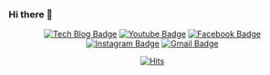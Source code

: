 ### Hi there 👋

<!--
**kimyk0120/kimyk0120** is a ✨ _special_ ✨ repository because its `README.md` (this file) appears on your GitHub profile.

Here are some ideas to get you started:

- 🔭 I’m currently working on ...
- 🌱 I’m currently learning ...
- 👯 I’m looking to collaborate on ...
- 🤔 I’m looking for help with ...
- 💬 Ask me about ...
- 📫 How to reach me: ...
- 😄 Pronouns: ...
- ⚡ Fun fact: ...
-->

<div align=center>

[![Tech Blog Badge](http://img.shields.io/badge/-Tech%20blog-black?style=flat-square&logo=github&link=https://kimyk0120.github.io/)](https://kimyk0120.github.io/) 
[![Youtube Badge](https://img.shields.io/badge/Youtube-ff0000?style=flat-square&logo=youtube&link=https://www.youtube.com/channel/UCWU6U1NYobmaVaPGmXNAETA)](https://www.youtube.com/channel/UCWU6U1NYobmaVaPGmXNAETA) 
[![Facebook Badge](https://img.shields.io/badge/-Facebook-1877f2?style=flat-square&logo=facebook&logoColor=white&link=https://www.facebook.com/kimyk0120)](https://www.facebook.com/kimyk0120) 
[![Instagram Badge](https://img.shields.io/badge/-Instagram-dd2a7b?style=flat-square&logo=instagram&logoColor=white&link=https://www.instagram.com/kimyk0120/)](https://www.instagram.com/kimyk0120/) 
[![Gmail Badge](https://img.shields.io/badge/-Gmail-d14836?style=flat-square&logo=Gmail&logoColor=white&link=mailto:kimyk0120@gmail.com)](mailto:kimyk0120@gmail.com)
  
  [![Hits](https://hits.seeyoufarm.com/api/count/incr/badge.svg?url=https%3A%2F%2Fgithub.com%2Fkimyk0120&count_bg=%2379C83D&title_bg=%23555555&icon=&icon_color=%23E7E7E7&title=hits&edge_flat=false)](https://hits.seeyoufarm.com)

</div>


